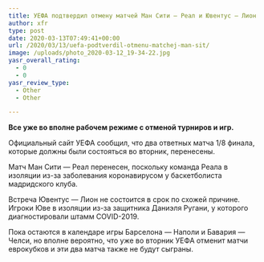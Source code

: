 ```yaml
---
title: УЕФА подтвердил отмену матчей Ман Сити — Реал и Ювентус — Лион
author: xfr
type: post
date: 2020-03-13T07:49:41+00:00
url: /2020/03/13/uefa-podtverdil-otmenu-matchej-man-sit/
image: /uploads/photo_2020-03-12_19-34-22.jpg
yasr_overall_rating:
  - 0
  - 0
yasr_review_type:
  - Other
  - Other

---
```

**Все уже во вполне рабочем режиме с отменой турниров и игр.**

Официальный сайт УЕФА сообщил, что два ответных матча 1/8 финала, которые должны были состояться во вторник, перенесены.

Матч Ман Сити &#8212; Реал перенесен, поскольку команда Реала в изоляции из-за заболевания коронавирусом у баскетболиста мадридского клуба.

Встреча Ювентус &#8212; Лион не состоится в срок по схожей причине. Игроки Юве в изоляции из-за защитника Даниэля Ругани, у которого диагностировали штамм COVID-2019.

Пока остаются в календаре игры Барселона &#8212; Наполи и Бавария &#8212; Челси, но вполне вероятно, что уже во вторник УЕФА отменит матчи еврокубков и эти два матча также не будут сыграны.